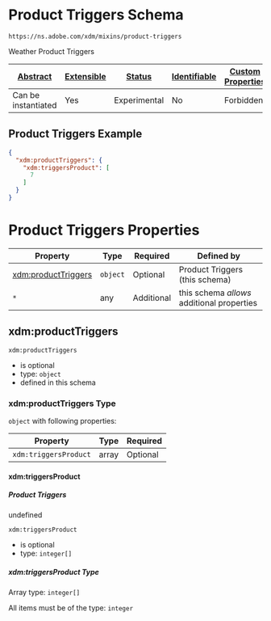 
# Product Triggers Schema

```
https://ns.adobe.com/xdm/mixins/product-triggers
```

Weather Product Triggers

| [Abstract](../../../abstract.md) | [Extensible](../../../extensions.md) | [Status](../../../status.md) | [Identifiable](../../../id.md) | [Custom Properties](../../../extensions.md) | [Additional Properties](../../../extensions.md) | Defined In |
|----------------------------------|--------------------------------------|------------------------------|--------------------------------|---------------------------------------------|-------------------------------------------------|------------|
| Can be instantiated | Yes | Experimental | No | Forbidden | Permitted | [fieldgroups/shared/product-triggers.schema.json](fieldgroups/shared/product-triggers.schema.json) |

## Product Triggers Example
```json
{
  "xdm:productTriggers": {
    "xdm:triggersProduct": [
      7
    ]
  }
}
```

# Product Triggers Properties

| Property | Type | Required | Defined by |
|----------|------|----------|------------|
| [xdm:productTriggers](#xdmproducttriggers) | `object` | Optional | Product Triggers (this schema) |
| `*` | any | Additional | this schema *allows* additional properties |

## xdm:productTriggers


`xdm:productTriggers`
* is optional
* type: `object`
* defined in this schema

### xdm:productTriggers Type


`object` with following properties:


| Property | Type | Required |
|----------|------|----------|
| `xdm:triggersProduct`| array | Optional |



#### xdm:triggersProduct
##### Product Triggers

undefined

`xdm:triggersProduct`
* is optional
* type: `integer[]`


##### xdm:triggersProduct Type


Array type: `integer[]`

All items must be of the type:
`integer`













